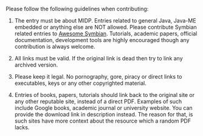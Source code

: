 
Please follow the following guidelines when contributing: 

1. The entry must be about MIDP. Entries related to general Java, Java-ME embedded or anything else are NOT allowed. Please contribute Symbian related entries to [Awesome Symbian](https://github.com/hstsethi/awesome-symbian). Tutorials, academic papers, official documentation, development tools are highly encouraged though any contribution is always welcome.

2. All links must be valid. If the original link is dead then try to link any archived version.

3. Please keep it legal. No pornography, gore, piracy or direct links to executables, keys or any other copyrighted material.

4. Entries of books, papers, tutorials should link back to the original site or any other reputable site, instead of a direct PDF. Examples of such include Google books, academic journal or university website. You can provide the download link in description instead. The reason for that, is such sites have more context about the resource which a random PDF lacks.


